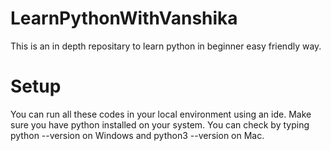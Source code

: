 # LearnPythonWithVanshika
This is an in depth repositary to learn python in beginner easy friendly way.

# Setup
You can run all these codes in your local environment using an ide. Make sure you have python installed on your system.
You can check by typing python --version on Windows and python3 --version on Mac.

